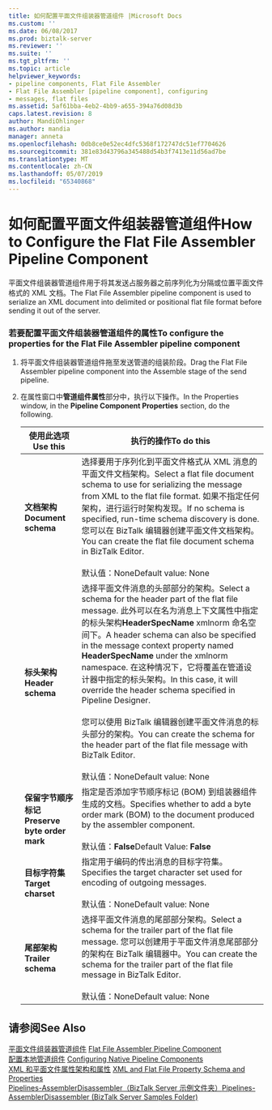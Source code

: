 ```yaml
---
title: 如何配置平面文件组装器管道组件 |Microsoft Docs
ms.custom: ''
ms.date: 06/08/2017
ms.prod: biztalk-server
ms.reviewer: ''
ms.suite: ''
ms.tgt_pltfrm: ''
ms.topic: article
helpviewer_keywords:
- pipeline components, Flat File Assembler
- Flat File Assembler [pipeline component], configuring
- messages, flat files
ms.assetid: 5af61bba-4eb2-4bb9-a655-394a76d08d3b
caps.latest.revision: 8
author: MandiOhlinger
ms.author: mandia
manager: anneta
ms.openlocfilehash: 0db8ce0e52ec4dfc5368f172747dc51ef7704626
ms.sourcegitcommit: 381e83d43796a345488d54b3f7413e11d56ad7be
ms.translationtype: MT
ms.contentlocale: zh-CN
ms.lasthandoff: 05/07/2019
ms.locfileid: "65340868"
---
```

# <a name="how-to-configure-the-flat-file-assembler-pipeline-component"></a><span data-ttu-id="763ca-102">如何配置平面文件组装器管道组件</span><span class="sxs-lookup"><span data-stu-id="763ca-102">How to Configure the Flat File Assembler Pipeline Component</span></span>
<span data-ttu-id="763ca-103">平面文件组装器管道组件用于将其发送占服务器之前序列化为分隔或位置平面文件格式的 XML 文档。</span><span class="sxs-lookup"><span data-stu-id="763ca-103">The Flat File Assembler pipeline component is used to serialize an XML document into delimited or positional flat file format before sending it out of the server.</span></span>  
  
### <a name="to-configure-the-properties-for-the-flat-file-assembler-pipeline-component"></a><span data-ttu-id="763ca-104">若要配置平面文件组装器管道组件的属性</span><span class="sxs-lookup"><span data-stu-id="763ca-104">To configure the properties for the Flat File Assembler pipeline component</span></span>  
  
1.  <span data-ttu-id="763ca-105">将平面文件组装器管道组件拖至发送管道的组装阶段。</span><span class="sxs-lookup"><span data-stu-id="763ca-105">Drag the Flat File Assembler pipeline component into the Assemble stage of the send pipeline.</span></span>  
  
2.  <span data-ttu-id="763ca-106">在属性窗口中**管道组件属性**部分中，执行以下操作。</span><span class="sxs-lookup"><span data-stu-id="763ca-106">In the Properties window, in the **Pipeline Component Properties** section, do the following.</span></span>  
  
    |<span data-ttu-id="763ca-107">使用此选项</span><span class="sxs-lookup"><span data-stu-id="763ca-107">Use this</span></span>|<span data-ttu-id="763ca-108">执行的操作</span><span class="sxs-lookup"><span data-stu-id="763ca-108">To do this</span></span>|  
    |--------------|----------------|  
    |<span data-ttu-id="763ca-109">**文档架构**</span><span class="sxs-lookup"><span data-stu-id="763ca-109">**Document schema**</span></span>|<span data-ttu-id="763ca-110">选择要用于序列化到平面文件格式从 XML 消息的平面文件文档架构。</span><span class="sxs-lookup"><span data-stu-id="763ca-110">Select a flat file document schema to use for serializing the message from XML to the flat file format.</span></span> <span data-ttu-id="763ca-111">如果不指定任何架构，进行运行时架构发现。</span><span class="sxs-lookup"><span data-stu-id="763ca-111">If no schema is specified, run-time schema discovery is done.</span></span> <span data-ttu-id="763ca-112">您可以在 BizTalk 编辑器创建平面文件文档架构。</span><span class="sxs-lookup"><span data-stu-id="763ca-112">You can create the flat file document schema in BizTalk Editor.</span></span><br /><br /> <span data-ttu-id="763ca-113">默认值：None</span><span class="sxs-lookup"><span data-stu-id="763ca-113">Default value: None</span></span>|  
    |<span data-ttu-id="763ca-114">**标头架构**</span><span class="sxs-lookup"><span data-stu-id="763ca-114">**Header schema**</span></span>|<span data-ttu-id="763ca-115">选择平面文件消息的头部部分的架构。</span><span class="sxs-lookup"><span data-stu-id="763ca-115">Select a schema for the header part of the flat file message.</span></span> <span data-ttu-id="763ca-116">此外可以在名为消息上下文属性中指定的标头架构**HeaderSpecName** xmlnorm 命名空间下。</span><span class="sxs-lookup"><span data-stu-id="763ca-116">A header schema can also be specified in the message context property named **HeaderSpecName** under the xmlnorm namespace.</span></span> <span data-ttu-id="763ca-117">在这种情况下，它将覆盖在管道设计器中指定的标头架构。</span><span class="sxs-lookup"><span data-stu-id="763ca-117">In this case, it will override the header schema specified in Pipeline Designer.</span></span><br /><br /> <span data-ttu-id="763ca-118">您可以使用 BizTalk 编辑器创建平面文件消息的标头部分的架构。</span><span class="sxs-lookup"><span data-stu-id="763ca-118">You can create the schema for the header part of the flat file message with BizTalk Editor.</span></span><br /><br /> <span data-ttu-id="763ca-119">默认值：None</span><span class="sxs-lookup"><span data-stu-id="763ca-119">Default value: None</span></span>|  
    |<span data-ttu-id="763ca-120">**保留字节顺序标记**</span><span class="sxs-lookup"><span data-stu-id="763ca-120">**Preserve byte order mark**</span></span>|<span data-ttu-id="763ca-121">指定是否添加字节顺序标记 (BOM) 到组装器组件生成的文档。</span><span class="sxs-lookup"><span data-stu-id="763ca-121">Specifies whether to add a byte order mark (BOM) to the document produced by the assembler component.</span></span><br /><br /> <span data-ttu-id="763ca-122">默认值：**False**</span><span class="sxs-lookup"><span data-stu-id="763ca-122">Default Value: **False**</span></span>|  
    |<span data-ttu-id="763ca-123">**目标字符集**</span><span class="sxs-lookup"><span data-stu-id="763ca-123">**Target charset**</span></span>|<span data-ttu-id="763ca-124">指定用于编码的传出消息的目标字符集。</span><span class="sxs-lookup"><span data-stu-id="763ca-124">Specifies the target character set used for encoding of outgoing messages.</span></span><br /><br /> <span data-ttu-id="763ca-125">默认值：None</span><span class="sxs-lookup"><span data-stu-id="763ca-125">Default value: None</span></span>|  
    |<span data-ttu-id="763ca-126">**尾部架构**</span><span class="sxs-lookup"><span data-stu-id="763ca-126">**Trailer schema**</span></span>|<span data-ttu-id="763ca-127">选择平面文件消息的尾部部分架构。</span><span class="sxs-lookup"><span data-stu-id="763ca-127">Select a schema for the trailer part of the flat file message.</span></span> <span data-ttu-id="763ca-128">您可以创建用于平面文件消息尾部部分的架构在 BizTalk 编辑器中。</span><span class="sxs-lookup"><span data-stu-id="763ca-128">You can create the schema for the trailer part of the flat file message in BizTalk Editor.</span></span><br /><br /> <span data-ttu-id="763ca-129">默认值：None</span><span class="sxs-lookup"><span data-stu-id="763ca-129">Default value: None</span></span>|  
  
## <a name="see-also"></a><span data-ttu-id="763ca-130">请参阅</span><span class="sxs-lookup"><span data-stu-id="763ca-130">See Also</span></span>  
 <span data-ttu-id="763ca-131">[平面文件组装器管道组件](../core/flat-file-assembler-pipeline-component.md) </span><span class="sxs-lookup"><span data-stu-id="763ca-131">[Flat File Assembler Pipeline Component](../core/flat-file-assembler-pipeline-component.md) </span></span>  
 <span data-ttu-id="763ca-132">[配置本地管道组件](../core/configuring-native-pipeline-components.md) </span><span class="sxs-lookup"><span data-stu-id="763ca-132">[Configuring Native Pipeline Components](../core/configuring-native-pipeline-components.md) </span></span>  
 <span data-ttu-id="763ca-133">[XML 和平面文件属性架构和属性](../core/xml-and-flat-file-property-schema-and-properties.md) </span><span class="sxs-lookup"><span data-stu-id="763ca-133">[XML and Flat File Property Schema and Properties](../core/xml-and-flat-file-property-schema-and-properties.md) </span></span>  
 [<span data-ttu-id="763ca-134">Pipelines-AssemblerDisassembler（BizTalk Server 示例文件夹）</span><span class="sxs-lookup"><span data-stu-id="763ca-134">Pipelines-AssemblerDisassembler (BizTalk Server Samples Folder)</span></span>](../core/pipelines-assemblerdisassembler-biztalk-server-samples-folder.md)